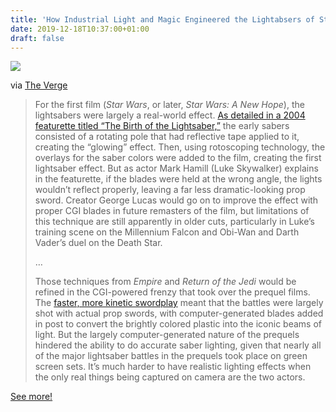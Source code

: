 ```yaml
---
title: 'How Industrial Light and Magic Engineered the Lightabsers of Star Wars'
date: 2019-12-18T10:37:00+01:00
draft: false
---
```


![](https://cdn-blog.adafruit.com/uploads/2019/12/image__2_-600x352.jpg)

via [The Verge](https://www.theverge.com/2019/12/17/21024785/star-wars-lightsabers-sequels-rise-of-skywalker-special-effects-light-cgi-digital)

> For the first film (_Star Wars_, or later, _Star Wars: A New Hope_), the lightsabers were largely a real-world effect. [As detailed in a 2004 featurette titled “The Birth of the Lightsaber,”](https://www.youtube.com/watch?v=RIefj6dOhnM) the early sabers consisted of a rotating pole that had reflective tape applied to it, creating the “glowing” effect. Then, using rotoscoping technology, the overlays for the saber colors were added to the film, creating the first lightsaber effect. But as actor Mark Hamill (Luke Skywalker) explains in the featurette, if the blades were held at the wrong angle, the lights wouldn’t reflect properly, leaving a far less dramatic-looking prop sword. Creator George Lucas would go on to improve the effect with proper CGI blades in future remasters of the film, but limitations of this technique are still apparently in older cuts, particularly in Luke’s training scene on the Millennium Falcon and Obi-Wan and Darth Vader’s duel on the Death Star.
> 
> …
> 
> Those techniques from _Empire_ and _Return of the Jedi_ would be refined in the CGI-powered frenzy that took over the prequel films. The [faster, more kinetic swordplay](https://www.youtube.com/watch?v=eYT3ctPuVRw) meant that the battles were largely shot with actual prop swords, with computer-generated blades added in post to convert the brightly colored plastic into the iconic beams of light. But the largely computer-generated nature of the prequels hindered the ability to do accurate saber lighting, given that nearly all of the major lightsaber battles in the prequels took place on green screen sets. It’s much harder to have realistic lighting effects when the only real things being captured on camera are the two actors.

[See more!](https://www.theverge.com/2019/12/17/21024785/star-wars-lightsabers-sequels-rise-of-skywalker-special-effects-light-cgi-digital)
